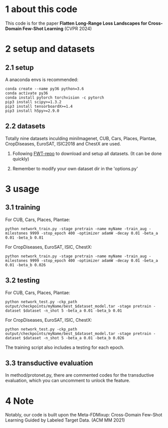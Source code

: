 # 1 about this code
This code is for the paper **Flatten Long-Range Loss Landscapes for Cross-Domain Few-Shot Learning** (CVPR 2024)



# 2 setup and datasets

## 2.1 setup

A anaconda envs is recommended:

```
conda create --name py36 python=3.6
conda activate py36
conda install pytorch torchvision -c pytorch
pip3 install scipy>=1.3.2
pip3 install tensorboardX>=1.4
pip3 install h5py>=2.9.0
```


## 2.2 datasets
Totally nine datasets inculding miniImagenet, CUB, Cars, Places, Plantae, CropDiseases, EuroSAT, ISIC2018 and ChestX are used.

1. Following [FWT-repo](https://github.com/hytseng0509/CrossDomainFewShot) to download and setup all datasets. (It can be done quickly)

2. Remember to modify your own dataset dir in the 'options.py'


# 3 usage
## 3.1 training
For CUB, Cars, Places, Plantae:
```
python network_train.py -stage pretrain -name myName -train_aug -milestones 9999 -stop_epoch 400 -optimizer adamW -decay 0.01 -beta_a 0.01 -beta_b 0.01
```

For CropDiseases, EuroSAT, ISIC, ChestX:
```
python network_train.py -stage pretrain -name myName -train_aug -milestones 9999 -stop_epoch 400 -optimizer adamW -decay 0.01 -beta_a 0.01 -beta_b 0.026
```

## 3.2 testing
For CUB, Cars, Places, Plantae:
```
python network_test.py -ckp_path output/checkpoints/myName/best_$dataset_model.tar -stage pretrain -dataset $dataset -n_shot 5 -beta_a 0.01 -beta_b 0.01
```

For CropDiseases, EuroSAT, ISIC, ChestX:
```
python network_test.py -ckp_path output/checkpoints/myName/best_$dataset_model.tar -stage pretrain -dataset $dataset -n_shot 5 -beta_a 0.01 -beta_b 0.026
```

The training script also includes a testing for each epoch.


## 3.3 transductive evaluation

In method/protonet.py, there are commented codes for the transductive evaluation, which you can uncomment to unlock the feature.


# 4 Note
Notably, our code is built upon the Meta-FDMixup: Cross-Domain Few-Shot Learning Guided by Labeled Target Data. (ACM MM 2021)


